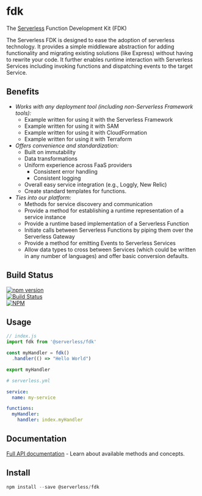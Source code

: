 fdk
=============

The [Serverless](https://serverless.com) Function Development Kit (FDK)

The Serverless FDK is designed to ease the adoption of serverless technology. It provides a simple middleware abstraction for adding functionality and migrating existing solutions (like Express) without having to rewrite your code. It further enables runtime interaction with Serverless Services including invoking functions and dispatching events to the target Service.


## Benefits
- *Works with any deployment tool (including non-Serverless Framework tools):*
  - Example written for using it with the Serverless Framework
  - Example written for using it with SAM
  - Example written for using it with CloudFormation
  - Example written for using it with Terraform
- *Offers convenience and standardization:*
  - Built on immutability
  - Data transformations
  - Uniform experience across FaaS providers
    - Consistent error handling
    - Consistent logging
  - Overall easy service integration (e.g., Loggly, New Relic)
  - Create standard templates for functions.
- *Ties into our platform:*
  - Methods for service discovery and communication
  - Provide a method for establishing a runtime representation of a service instance
  - Provide a runtime based implementation of a Serverless Function
  - Initiate calls between Serverless Functions by piping them over the Serverless Gateway
  - Provide a method for emitting Events to Serverless Services
  - Allow data types to cross between Services (which could be written in any number of languages) and offer basic conversion defaults.


## Build Status
[![npm version](https://badge.fury.io/js/%40serverless%2Ffdk.svg)](https://badge.fury.io/js/%40serverless%2Ffdk)<br />
[![Build Status](https://travis-ci.org/serverless/fdk.svg)](https://travis-ci.org/serverless/fdk)<br />
[![NPM](https://nodei.co/npm/@serverless/fdk.png?downloads=true&downloadRank=true&stars=true)](https://nodei.co/npm/@serverless/fdk/)


## Usage

```js
// index.js
import fdk from '@serverless/fdk'

const myHandler = fdk()
  .handler(() => "Hello World")

export myHandler
```

```yaml
# serverless.yml

service:
  name: my-service

functions:
  myHandler:
    handler: index.myHandler
```

## Documentation

[Full API documentation](./docs) - Learn about available methods and concepts.


## Install

```js
npm install --save @serverless/fdk
```
